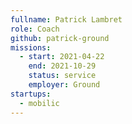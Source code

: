 ```yaml
---
fullname: Patrick Lambret
role: Coach
github: patrick-ground
missions:
  - start: 2021-04-22
    end: 2021-10-29
    status: service
    employer: Ground
startups:
  - mobilic
---
```


